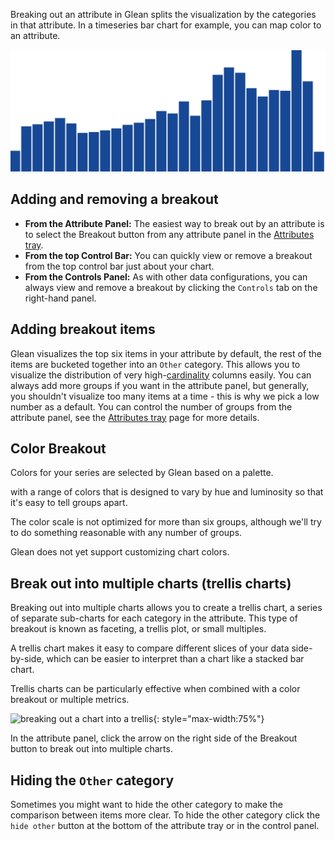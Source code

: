 Breaking out an attribute in Glean splits the visualization by the categories in that attribute. In a timeseries bar chart for example, you can map color to an attribute.

![Breaking out an attribute](../../assets/breakout4.gif)

## Adding and removing a breakout

- **From the Attribute Panel:** The easiest way to break out by an attribute is to select the Breakout button from any attribute panel in the [Attributes tray](Attributes-Tray.md).
- **From the top Control Bar:** You can quickly view or remove a breakout from the top control bar just about your chart.
- **From the Controls Panel:** As with other data configurations, you can always view and remove a breakout by clicking the `Controls` tab on the right-hand panel.

## Adding breakout items

Glean visualizes the top six items in your attribute by default, the rest of the items are bucketed together into an `Other` category. This allows you to visualize the distribution of very high-[cardinality](https://en.wikipedia.org/wiki/Cardinality) columns easily. You can always add more groups if you want in the attribute panel, but generally, you shouldn't visualize too many items at a time - this is why we pick a low number as a default. You can control the number of groups from the attribute panel, see the [Attributes tray](Attributes-Tray.md) page for more details.

## Color Breakout

Colors for your series are selected by Glean based on a palette.

with a range of colors that is designed to vary by hue and luminosity so that it's easy to tell groups apart.

The color scale is not optimized for more than six groups, although we'll try to do something reasonable with any number of groups.

Glean does not yet support customizing chart colors.

## Break out into multiple charts (trellis charts)

Breaking out into multiple charts allows you to create a trellis chart, a series of separate sub-charts for each category in the attribute. This type of breakout is known as faceting, a trellis plot, or small multiples.

A trellis chart makes it easy to compare different slices of your data side-by-side, which can be easier to interpret than a chart like a stacked bar chart.

Trellis charts can be particularly effective when combined with a color breakout or multiple metrics.

![breaking out a chart into a trellis](../../assets/breakout-trellis.gif){: style="max-width:75%"}

In the attribute panel, click the arrow on the right side of the Breakout button to break out into multiple charts.

## Hiding the `Other` category

Sometimes you might want to hide the other category to make the comparison between items more clear. To hide the other category click the `hide other` button at the bottom of the attribute tray or in the control panel.
